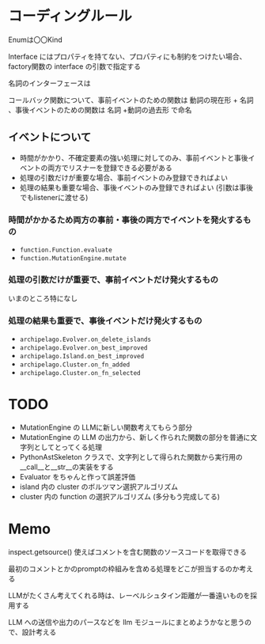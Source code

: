 # コーディングルール

Enumは〇〇Kind

Interface にはプロパティを持てない、プロパティにも制約をつけたい場合、factory関数の interface の引数で指定する

名詞のインターフェースは

コールバック関数について、事前イベントのための関数は 動詞の現在形 + 名詞 、事後イベントのための関数は 名詞 +動詞の過去形 で命名

## イベントについて
* 時間がかかり、不確定要素の強い処理に対してのみ、事前イベントと事後イベントの両方でリスナーを登録できる必要がある
* 処理の引数だけが重要な場合、事前イベントのみ登録できればよい
* 処理の結果も重要な場合、事後イベントのみ登録できればよい (引数は事後でもlistenerに渡せる)

### 時間がかかるため両方の事前・事後の両方でイベントを発火するもの
* `function.Function.evaluate`
* `function.MutationEngine.mutate`

### 処理の引数だけが重要で、事前イベントだけ発火するもの
いまのところ特になし

### 処理の結果も重要で、事後イベントだけ発火するもの
* `archipelago.Evolver.on_delete_islands`
* `archipelago.Evolver.on_best_improved`
* `archipelago.Island.on_best_improved`
* `archipelago.Cluster.on_fn_added`
* `archipelago.Cluster.on_fn_selected`

# TODO

* MutationEngine の LLMに新しい関数考えてもらう部分
* MutationEngine の LLM の出力から、新しく作られた関数の部分を普通に文字列としてとってくる処理
* PythonAstSkeleton クラスで、文字列として得られた関数から実行用の__call__と__str__の実装をする
* Evaluator をちゃんと作って誤差評価
* island 内の cluster のボルツマン選択アルゴリズム
* cluster 内の function の選択アルゴリズム (多分もう完成してる)

# Memo

inspect.getsource() 使えばコメントを含む関数のソースコードを取得できる

最初のコメントとかのpromptの枠組みを含める処理をどこが担当するのか考える

LLMがたくさん考えてくれる時は、レーベルシュタイン距離が一番遠いものを採用する

LLM への送信や出力のパースなどを llm モジュールにまとめようかなと思うので、設計考える
